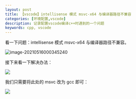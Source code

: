 ```yaml
---
layout: post
title: 【vscode】intellisense 模式 msvc-x64 与编译器路径不兼容
categories: [环境配置,vscode]
description: 记录配置vscode编译c++时遇到的一个问题
keywords: cpp, vscode
---
```






看一下问题：intellisense 模式 msvc-x64 与编译器路径不兼容。

![image-20210516000345240](https://cdn.jsdelivr.net/gh/isanthree/blog-gallery/20210516000401.png)

接下来看一下解决办法：

![](https://cdn.jsdelivr.net/gh/isanthree/blog-gallery/20210516000500.png)

我们只需要将此处的 msvc 改为 gcc 即可：

![](https://cdn.jsdelivr.net/gh/isanthree/blog-gallery/20210516000641.png)



